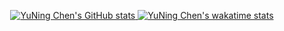 <p align="center">
  <a href="https://github.com/anuraghazra/github-readme-stats">
    <img src="https://github-readme-stats-sigma-five.vercel.app/api?username=qazxcdswe123&show_icons=true" alt="YuNing Chen's GitHub stats">
  </a>

<!--
  <a href="https://github.com/anuraghazra/github-readme-stats">
    <img src="https://github-readme-stats-sigma-five.vercel.app/api/top-langs/?username=qazxcdswe123&layout=compact" alt="Top Langs">
  </a>
-->

  <a href="https://wakatime.com/dashboard">
    <img src="https://github-readme-stats.vercel.app/api/wakatime?username=qazxcdswe123&layout=compact&langs_count=6" alt="YuNing Chen's wakatime stats">
  </a>
</p>

<!--
**qazxcdswe123/qazxcdswe123** is a ✨ _special_ ✨ repository because its `README.md` (this file) appears on your GitHub profile.

Here are some ideas to get you started:

- 🔭 I’m currently working on ...
- 🌱 I’m currently learning ...
- 👯 I’m looking to collaborate on ...
- 🤔 I’m looking for help with ...
- 💬 Ask me about ...
- 📫 How to reach me: ...
- 😄 Pronouns: ...
- ⚡ Fun fact: ...

[![YuNing Chen's GitHub stats](https://github-readme-stats.vercel.app/api?username=qazxcdswe123&show_icons=true)](https://github.com/anuraghazra/github-readme-stats)

[![Top Langs](https://github-readme-stats.vercel.app/api/top-langs/?username=qazxcdswe123&layout=compact)](https://github.com/anuraghazra/github-readme-stats)

[![YuNing Chen's wakatime stats](https://github-readme-stats.vercel.app/api/wakatime?username=qazxcdswe123&layout=compact)](https://github.com/anuraghazra/github-readme-stats)
-->
